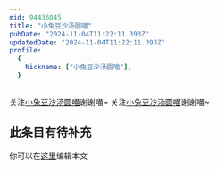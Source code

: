 ```yaml
---
mid: 94436045
title: "小兔豆沙汤圆喵"
pubDate: "2024-11-04T11:22:11.393Z"
updatedDate: "2024-11-04T11:22:11.393Z"
profile:
  {
    Nickname: ["小兔豆沙汤圆喵"],
  }
---
```


关注[小兔豆沙汤圆喵](https://space.bilibili.com/94436045)谢谢喵~ 关注[小兔豆沙汤圆喵](https://space.bilibili.com/94436045)谢谢喵~

## 此条目有待补充
你可以在[这里](https://github.com/Yuhanawa/VTuber.ICU/edit/master/src/content/v/小兔豆沙汤圆喵/index.md)编辑本文
